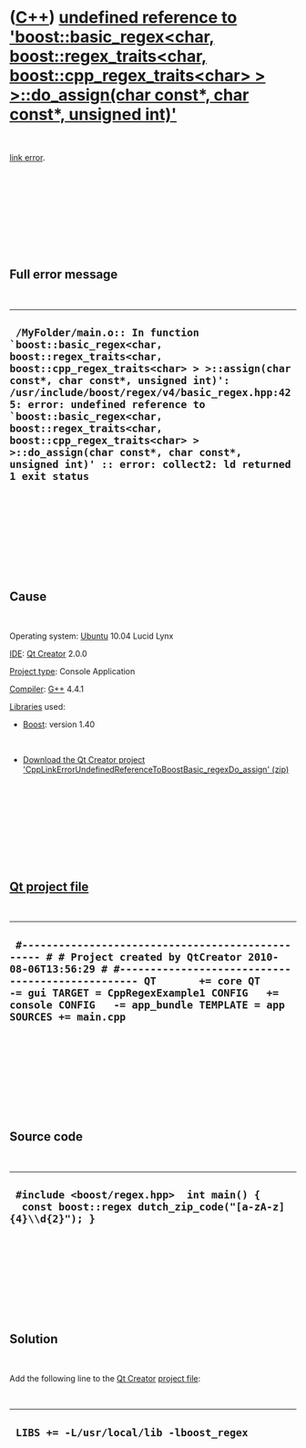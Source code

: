 
 

 

 

 

 

([C++](Cpp.md)) [undefined reference to 'boost::basic\_regex&lt;char, boost::regex\_traits&lt;char, boost::cpp\_regex\_traits&lt;char&gt; &gt; &gt;::do\_assign(char const\*, char const\*, unsigned int)'](CppLinkErrorUndefinedReferenceToBoostBasic_regexDo_assign.md)
===========================================================================================================================================================================================================================================================================

 

[link error](CppLinkError.md).

 

 

 

 

 

Full error message
------------------

 

  ------------------------------------------------------------------------------------------------------------------------------------------------------------------------------------------------------------------------------------------------------------------------------------------------------------------------------------------------------------------------------------------------------------------------------------------------------
  ``  /MyFolder/main.o:: In function `boost::basic_regex<char, boost::regex_traits<char, boost::cpp_regex_traits<char> > >::assign(char const*, char const*, unsigned int)': /usr/include/boost/regex/v4/basic_regex.hpp:425: error: undefined reference to `boost::basic_regex<char, boost::regex_traits<char, boost::cpp_regex_traits<char> > >::do_assign(char const*, char const*, unsigned int)' :: error: collect2: ld returned 1 exit status ``
  ------------------------------------------------------------------------------------------------------------------------------------------------------------------------------------------------------------------------------------------------------------------------------------------------------------------------------------------------------------------------------------------------------------------------------------------------------

 

 

 

 

 

Cause
-----

 

Operating system: [Ubuntu](http://www.ubuntu.com) 10.04 Lucid Lynx

[IDE](CppIde.md): [Qt Creator](CppQtCreator.md) 2.0.0

[Project type](CppQtProjectType.md): Console Application

[Compiler](CppCompiler.md): [G++](CppGpp.md) 4.4.1

[Libraries](CppLibrary.md) used:

-   [Boost](CppBoost.md): version 1.40

 

-   [Download the Qt Creator project
    'CppLinkErrorUndefinedReferenceToBoostBasic\_regexDo\_assign' (zip)](CppLinkErrorUndefinedReferenceToBoostBasic_regexDo_assign.zip)

 

 

 

 

 

[Qt project file](CppQtProjectFile.md)
---------------------------------------

 

  ----------------------------------------------------------------------------------------------------------------------------------------------------------------------------------------------------------------------------------------------------------------------------------------------------------
  ` #------------------------------------------------- # # Project created by QtCreator 2010-08-06T13:56:29 # #------------------------------------------------- QT       += core QT       -= gui TARGET = CppRegexExample1 CONFIG   += console CONFIG   -= app_bundle TEMPLATE = app SOURCES += main.cpp`
  ----------------------------------------------------------------------------------------------------------------------------------------------------------------------------------------------------------------------------------------------------------------------------------------------------------

 

 

 

 

 

Source code
-----------

 

  ---------------------------------------------------------------------------------------------------------
  ` #include <boost/regex.hpp>  int main() {   const boost::regex dutch_zip_code("[a-zA-z]{4}\\d{2}"); }`
  ---------------------------------------------------------------------------------------------------------

 

 

 

 

 

Solution
--------

 

Add the following line to the [Qt Creator](CppQtCreator.md) [project
file](CppQtProjectFile.md):

 

  -------------------------------------------
  ` LIBS += -L/usr/local/lib -lboost_regex`
  -------------------------------------------

 

 

 

 

 

 

